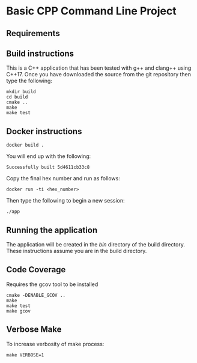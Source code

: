 # Basic CPP Command Line Project


<!---[![Build status](https://ci.appveyor.com/api/projects/status/kb60bd7u2wn969l5/branch/master?svg=true)](https://ci.appveyor.com/project/tommccallum/yourapp/branch/master) 
[![codecov](https://codecov.io/gh/tommccallum/yourapp/branch/master/graph/badge.svg?token=QKAZL10PE6)](https://codecov.io/gh/tommccallum/yourapp)
[![Build Status](https://travis-ci.org/tommccallum/yourapp.svg?branch=master)](https://travis-ci.org/tommccallum/yourapp)
[![CMake](https://github.com/tommccallum/yourapp/workflows/CMake/badge.svg)
--->

## Requirements

## Build instructions

This is a C++ application that has been tested with g++ and clang++ using C++17.
Once you have downloaded the source from the git repository then type the following:

```
mkdir build
cd build
cmake ..
make
make test
```

## Docker instructions

```
docker build .
```

You will end up with the following:
```
Successfully built 5d4611cb33c8
```
Copy the final hex number and run as follows:
```
docker run -ti <hex_number>
```
Then type the following to begin a new session:
```
./app
```

## Running the application

The application will be created in the _bin_ directory of the build directory. These instructions assume you are in the build directory.

## Code Coverage

Requires the gcov tool to be installed

```
cmake -DENABLE_GCOV ..
make
make test
make gcov
```

## Verbose Make

To increase verbosity of make process:

```
make VERBOSE=1
```
